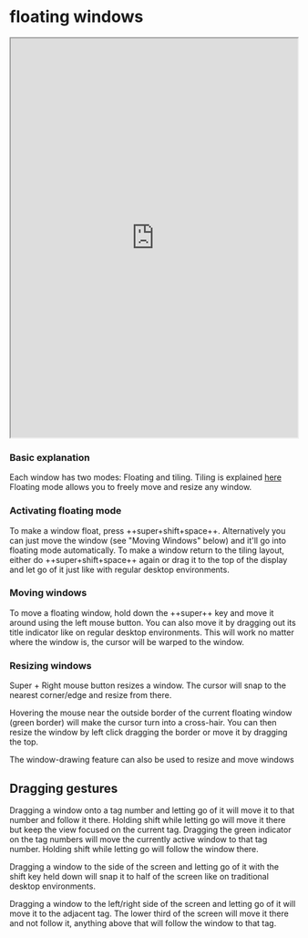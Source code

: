 # floating windows

<div align="center">
    <iframe width="100%" height="700px" src="https://www.youtube.com/embed/M3REhke2U34" frameborder="10" allow="accelerometer; autoplay; encrypted-media; gyroscope; picture-in-picture" allowfullscreen></iframe>
</div>

### Basic explanation

Each window has two modes: Floating and tiling. Tiling is explained [here](https://instantos.io/youtube/floating)
Floating mode allows you to freely move and resize any window.

### Activating floating mode

To make a window float, press ++super+shift+space++.
Alternatively you can just move the window (see "Moving Windows" below) and
it'll go into floating mode automatically.
To make a window return to the tiling layout, either do ++super+shift+space++
again or drag it to the top of the display and let go of it just like with
regular desktop environments.

### Moving windows

To move a floating window, hold down the ++super++ key and move it around using
the left mouse button. You can also move it by dragging out its title
indicator like on regular desktop environments. This will work no matter where
the window is, the cursor will be warped to the window.

### Resizing windows

Super + Right mouse button resizes a window. The cursor will snap to the nearest
corner/edge and resize from there.

Hovering the mouse near the outside border of the current floating
window (green border) will make the cursor turn into a cross-hair.
You can then resize the window by left click dragging the border or move it by
dragging the top.

The window-drawing feature can also be used to resize and move windows

## Dragging gestures

Dragging a window onto a tag number and letting go of it will move it to that
number and follow it there.
Holding shift while letting go will move it there but keep the view focused on
the current tag.
Dragging the green indicator on the tag numbers will move the currently active
window to that tag number.
Holding shift while letting go will follow the window there.

Dragging a window to the side of the screen and letting go of it with the shift
key held down will snap it to half of the screen like on traditional desktop environments.

Dragging a window to the left/right side of the screen and letting go of it will
move it to the adjacent tag.
The lower third of the screen will move it there and not follow it, anything
above that will follow the window to that tag.

